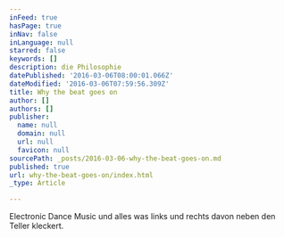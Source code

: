 ```yaml
---
inFeed: true
hasPage: true
inNav: false
inLanguage: null
starred: false
keywords: []
description: die Philosophie
datePublished: '2016-03-06T08:00:01.066Z'
dateModified: '2016-03-06T07:59:56.309Z'
title: Why the beat goes on
author: []
authors: []
publisher:
  name: null
  domain: null
  url: null
  favicon: null
sourcePath: _posts/2016-03-06-why-the-beat-goes-on.md
published: true
url: why-the-beat-goes-on/index.html
_type: Article

---
```

Electronic Dance Music und alles was links und rechts davon neben den Teller kleckert.
